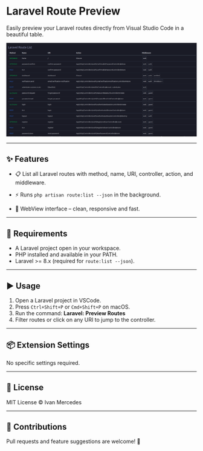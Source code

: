 # Laravel Route Preview

Easily preview your Laravel routes directly from Visual Studio Code in a beautiful table.



![Laravel Route Preview Screenshot](/assets/preview.png) 

---

## ✨ Features

- 📋 List all Laravel routes with method, name,  URI, controller, action, and middleware.

- ⚡ Runs `php artisan route:list --json` in the background.
- 🧠 WebView interface – clean, responsive and fast.

---

## 🔧 Requirements

- A Laravel project open in your workspace.
- PHP installed and available in your PATH.
- Laravel >= 8.x (required for `route:list --json`).

---

## ▶️ Usage

1. Open a Laravel project in VSCode.
2. Press `Ctrl+Shift+P` or `Cmd+Shift+P` on macOS.
3. Run the command: **Laravel: Preview Routes**
4. Filter routes or click on any URI to jump to the controller.

---

## 📦 Extension Settings

No specific settings required.

---

## 📄 License

MIT License © Ivan Mercedes

---

## 🙌 Contributions

Pull requests and feature suggestions are welcome! 🎉